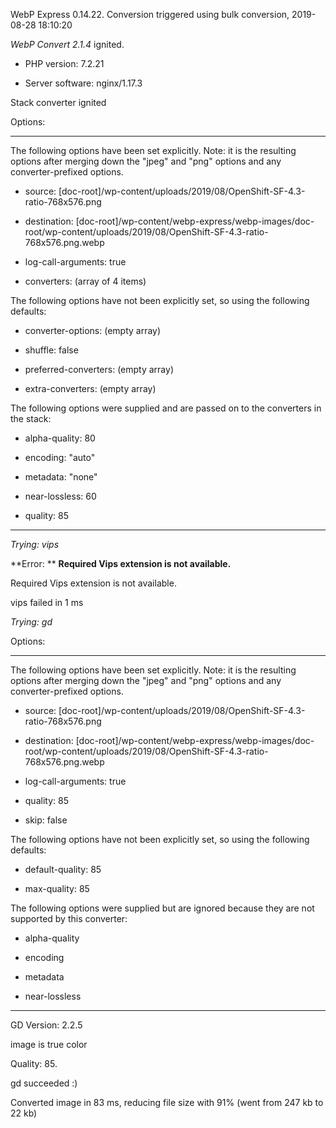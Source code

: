 WebP Express 0.14.22. Conversion triggered using bulk conversion, 2019-08-28 18:10:20

*WebP Convert 2.1.4*  ignited.
- PHP version: 7.2.21
- Server software: nginx/1.17.3

Stack converter ignited

Options:
------------
The following options have been set explicitly. Note: it is the resulting options after merging down the "jpeg" and "png" options and any converter-prefixed options.
- source: [doc-root]/wp-content/uploads/2019/08/OpenShift-SF-4.3-ratio-768x576.png
- destination: [doc-root]/wp-content/webp-express/webp-images/doc-root/wp-content/uploads/2019/08/OpenShift-SF-4.3-ratio-768x576.png.webp
- log-call-arguments: true
- converters: (array of 4 items)

The following options have not been explicitly set, so using the following defaults:
- converter-options: (empty array)
- shuffle: false
- preferred-converters: (empty array)
- extra-converters: (empty array)

The following options were supplied and are passed on to the converters in the stack:
- alpha-quality: 80
- encoding: "auto"
- metadata: "none"
- near-lossless: 60
- quality: 85
------------


*Trying: vips* 

**Error: ** **Required Vips extension is not available.** 
Required Vips extension is not available.
vips failed in 1 ms

*Trying: gd* 

Options:
------------
The following options have been set explicitly. Note: it is the resulting options after merging down the "jpeg" and "png" options and any converter-prefixed options.
- source: [doc-root]/wp-content/uploads/2019/08/OpenShift-SF-4.3-ratio-768x576.png
- destination: [doc-root]/wp-content/webp-express/webp-images/doc-root/wp-content/uploads/2019/08/OpenShift-SF-4.3-ratio-768x576.png.webp
- log-call-arguments: true
- quality: 85
- skip: false

The following options have not been explicitly set, so using the following defaults:
- default-quality: 85
- max-quality: 85

The following options were supplied but are ignored because they are not supported by this converter:
- alpha-quality
- encoding
- metadata
- near-lossless
------------

GD Version: 2.2.5
image is true color
Quality: 85. 
gd succeeded :)

Converted image in 83 ms, reducing file size with 91% (went from 247 kb to 22 kb)
